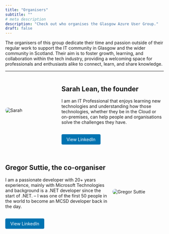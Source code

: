 ```yaml
---
title: "Organisers"
subtitle: ""
# meta description
description: "Check out who organises the Glasgow Azure User Group."
draft: false
---
```


The organisers of this group dedicate their time and passion outside of their regular work to support the IT community in Glasgow and the wider community in Scotland. Their aim is to foster growth, learning, and collaboration within the tech industry, providing a welcoming space for professionals and enthusiasts alike to connect, learn, and share knowledge.

---

<div style="display: flex; align-items: center; margin-bottom: 2rem;">
  <div style="flex: 1;">
    <img src="/images/sarah.jpg" alt="Sarah" style="max-width: 100%; border-radius: 8px;">
  </div>
  <div style="flex: 2; padding-left: 1rem;">
    <h2>Sarah Lean, the founder</h2>
    <p>I am an IT Professional that enjoys learning new technologies and understanding how those technologies, whether they be in the Cloud or on-premises, can help people and organisations solve the challenges they have.</p>
    <a href="https://www.linkedin.com/in/sazlean/" target="_blank" style="display: inline-block; margin-top: 1rem; padding: 0.5rem 1rem; background-color: #0073b1; color: #ffffff; text-decoration: none; border-radius: 4px;">View LinkedIn</a>
  </div>
</div>

<div style="display: flex; align-items: center; margin-bottom: 2rem;">
  <div style="flex: 2; padding-right: 1rem;">
    <h2>Gregor Suttie, the co-organiser</h2>
    <p>I am a passionate developer with 20+ years experience, mainly with Microsoft Technologies and background is a .NET developer since the start of .NET. – I was one of the first 50 people in the world to become an MCSD developer back in the day.</p>
    <a href="https://www.linkedin.com/in/gregorsuttie/" target="_blank" style="display: inline-block; margin-top: 1rem; padding: 0.5rem 1rem; background-color: #0073b1; color: #ffffff; text-decoration: none; border-radius: 4px;">View LinkedIn</a>
  </div>
  <div style="flex: 1;">
    <img src="/images/gregor.png" alt="Gregor Suttie" style="max-width: 100%; border-radius: 8px;">
  </div>
</div>
